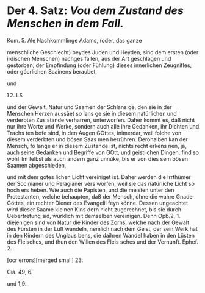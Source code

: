 <!--
OCR: content-0044.xml,content-0047.xml
Buchseite: 28 - 29
-->


Der 4. Satz: *Vou dem Zustand des Menschen in dem Fall.*
========================================================

Kom. 5. Ale Nachkommlinge Adams, (oder, das ganze

menschliche Geschlecht) beydes Juden und Heyden,
 sind dem ersten (oder irdischen Menschen) nachges
 fallen, aus der Art geschlagen und gestorben, der
Empfindung (oder Fühlung) dieses innerlichen
Zeugnifles, oder gócrlichen Saainens beraubet,

und

12. LS

und der Gewalt, Natur und Saamen der Schlans ge, den sie in der Menschen
Herzen aussået so lans ge sie in diesem natürlichen und verderbten Zus
stande verharren, unterworfen. Daher kommt es, daß nicht nur ihre Worte
und Werke, sondern auch alle ihre Gedanken, ihr Dichten und Trachs ten
bofe sind, in den Augen GOttes, inimerdar, weil folche von diesem
verderbten und bösen Saas men herrühren. Derohalben kan der Mensch, fo
lange er in diesem Zustande ist, nichts recht erkens nen, ja, auch seine
Gedanken und Begriffe von GOtt, und geistlichen Dingen, find so wohl ilm
felbst als auch andern ganz unnúke, bis er von dies sem bösen Saamen
abgeschieden,

und mit dem gotes lichen Licht vereiniget ist. Daher werden die Irrthümer
der Socinianer und Pelagianer vers worfen, weil sie das natürliche Licht
so hoch ers heben. Wie auch die Papisten, und die meisten unter den
Protestanten, welche behaupten, daß der Mensch, ohne die wahre Gnade
Göttes, ein rechter Diener des Evangelii feyn könne. Dessen ungeachtet
wird dieser Saame kleinen Kins dern nicht zugerechnet, bis sie durch
Uebertretung sid, wúrklich mit demselben vereinigen. Denn Opb.2, 1.
diejenigen sind von Natur die Kinder des Zorns, welche nach der Gewalt
des Fürsten in der Luft wandeln, nemlich nach dem Geist, der sein Werk
hat in den Kindern des Unglaus bens, die daihren Wandel haben in den
Lüsten des Fleisches, und thun den Willen des Fleis sches und der
Vernunft. Ephef. 2.

[ocr errors][merged small]
23.

Cia. 49, 6.

und 1,9.